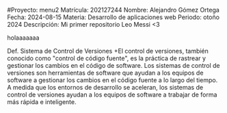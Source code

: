 #Proyecto: menu2
Matrícula: 202127244
Nombre: Alejandro Gómez Ortega
Fecha: 2024-08-15
Materia: Desarrollo de aplicaciones web
Periodo: otoño 2024
Descripción: Mi primer repositorio
Leo Messi <3

holaaaaaaa

Def. Sistema de Control de Versiones
+El control de versiones, también conocido como "control de código fuente", es la práctica
de rastrear y gestionar los cambios en el código de software. Los sistemas de control de
versiones son herramientas de software que ayudan a los equipos de software a gestionar los
cambios en el código fuente a lo largo del tiempo. A medida que los entornos de desarrollo
se aceleran, los sistemas de control de versiones ayudan a los equipos de software a trabajar
de forma más rápida e inteligente.
